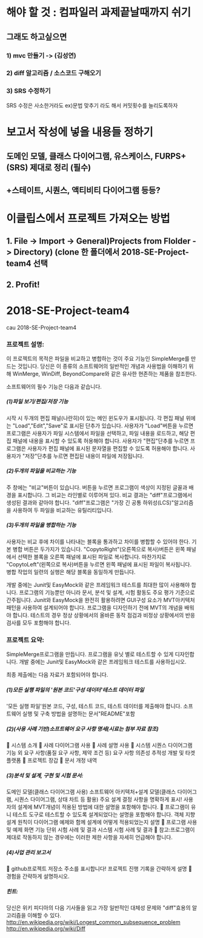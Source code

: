 # 해야 할 것 : 컴파일러 과제끝날때까지 쉬기
## 그래도 하고싶으면
### 1) mvc 만들기 -> (김성연)
### 2) diff 알고리즘 / 소스코드 구해오기
### 3) SRS 수정하기
SRS 수정은 사소한거라도 ex)문법 맞추기 라도 해서 커밋횟수를 늘리도록하자

# 보고서 작성에 넣을 내용들 정하기
## 도메인 모델, 클래스 다이어그램, 유스케이스, FURPS+(SRS) 제대로 정리 (필수)
## +스테이트, 시퀀스, 액티비티 다이어그램 등등?

# 이클립스에서 프로젝트 가져오는 방법
## 1. File -> Import -> General)Projects from Flolder -> Directory) (clone 한 폴더에서 2018-SE-Project-team4 선택
## 2. Profit!

# 2018-SE-Project-team4
cau 2018-SE-Project-team4

### 프로젝트 설명:

이 프로젝트의 목적은 파일을 비교하고 병합하는 것이 주요 기능인 SimpleMerge를 만드는 것입니다. 당신은 이 종류의 소프트웨어의 일반적인 개념과 사용법을 이해하기 위해 WinMerge, WinDiff, BeyondCompare와 같은 유사한 현존하는 제품을 참조한다. 

소프트웨어의 필수 기능은 다음과 같습니다.

##### (1)파일 보기/편집/저장 기능

시작 시 두개의 편집 패널(나란히)이 있는 메인 윈도우가 표시됩니다. 각 편집 패널 위에는 "Load","Edit","Save"로 표시된 단추가 있습니다. 
사용자가 "Load"버튼을 누르면 프로그램은 사용자가 파일 시스템에서 파일을 선택하고, 파일 내용을 로드하고, 해당 편집 패널에 내용을 표시할 수 있도록 허용해야 합니다.
사용자가 "편집"단추를 누르면 프로그램은 사용자가 편집 패널에 표시된 문자열을 편집할 수 있도록 허용해야 합니다.
사용자가 "저장"단추를 누르면 편집된 내용이 파일에 저장됩니다.

##### (2)두개의 파일을 비교하는 기능

주 창에는 "비교"버튼이 있습니다. 버튼을 누르면 프로그램이 색상이 지정된 글꼴과 배경을 표시합니다. 그 비교는 라인별로 이루어져 있다. 비교 결과는 "diff"프로그램에서 생성된 결과와 같아야 합니다. "diff"프로그램은 "가장 긴 공통 하위성(LCS)"알고리즘을 사용하여 두 파일을 비교하는 유틸리티입니다. 

##### (3)두개의 파일을 병합하는 기능

사용자는 비교 후에 차이를 나타내는 블록을 통과하고 차이를 병합할 수 있어야 한다. 기본 병합 버튼은 두가지가 있습니다. "CopytoRight"(오른쪽으로 복사)버튼은 왼쪽 패널에서 선택한 블록을 오른쪽 패널에 표시된 파일로 복사합니다. 마찬가지로 "CopytoLeft"(왼쪽으로 복사)버튼을 누르면 왼쪽 패널에 표시된 파일이 복사됩니다. 병합 작업의 일련의 실행은 해당 블록을 동일하게 만듭니다.

개발 중에는 Junit및 EasyMock와 같은 프레임워크 테스트를 최대한 많이 사용해야 합니다. 프로그램의 기능뿐만 아니라 문서, 분석 및 설계, 시험 활동도 주요 평가 기준으로 간주됩니다. Junit와 EasyMock을 완전히 활용하려면 GUI구성 요소가 MVT아키텍처 패턴을 사용하여 설계되어야 합니다. 프로그램을 디자인하기 전에 MVT의 개념을 배워야 합니다. 테스트의 경우 정상 상황에서의 올바른 동작 점검과 비정상 상황에서의 반응 검사를 모두 포함해야 합니다. 

### 프로젝트 요약:

SimpleMerge프로그램을 만듭니다. 프로그램을 유닛 별로 테스트할 수 있게 디자인합니다. 개발 중에는 Junit및 EasyMock와 같은 프레임워크 테스트를 사용하십시오.

최종 제출에는 다음 자료가 포함되어야 합니다. 

##### (1)모든 실행 파일의 '원본 코드'구성 데이터'테스트 데이터 파일

'모든 실행 파일'원본 코드, 구성, 테스트 코드, 테스트 데이터를 제출해야 합니다.
소프트웨어 실행 및 구축 방법을 설명하는 문서"README"포함

##### (2)(사용 사례 기반)소프트웨어 요구 사항 명세(시료는 첨부 자료 참조)

 시스템 소개 
 사례 다이어그램 사용
 사례 설명 사용
 시스템 시퀀스 다이어그램
기능 외 요구 사항(품질 요구 사항, 제약 조건 등)
요구 사항 의존성 추적성 
개발 및 타겟 플랫폼
 프로젝트 장갑
 문서 개정 내역

##### (3)분석 및 설계, 구현 및 시험 문서:

도메인 모델(클래스 다이어그램 사용)
소프트웨어 아키텍처+설계 모델(클래스 다이어그램, 시퀀스 다이어그램, 상태 차트 등 활용)
주요 설계 결정 사항을 명확하게 표시!
사용자의 설계에 MVT개념이 적용된 방법에 대한 설명을 포함해야 합니다.
 프로그램이 유니 테스트 도구로 테스트할 수 있도록 설계되었다는 설명을 포함해야 합니다.
객체 지향 설계 원칙이 다이어그램 예제와 함께 설계에 어떻게 적용되었는지 설명
 프로그램 사용 및 예제 화면 
기능 단위 시험 사례 및 결과
시스템 시험 사례 및 결과
 참고:프로그램이 제대로 작동하지 않는 경우에는 이러한 제한 사항을 자세히 언급해야 합니다.

##### (4)사업 관리 보고서

 github프로젝트 저장소 주소를 표시합니다!
프로젝트 진행 기록을 간략하게 설명
 경험을 간략하게 설명하시오.

##### 힌트:

당신은 위키 피디아의 다음 기사들을 읽고 가장 일반적인 대체성 문제와 "diff"효용의 알고리즘을 이해할 수 있다.
http://en.wikipedia.org/wiki/Longest_common_subsequence_problem
http://en.wikipedia.org/wiki/Diff

